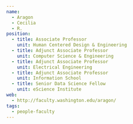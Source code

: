 ```yaml
---
name:
  - Aragon
  - Cecilia
  - R.
position:
  - title: Associate Professor
    unit: Human Centered Design & Engineering
  - title: Adjunct Associate Professor
    unit: Computer Science & Engineering
  - title: Adjunct Associate Professor
    unit: Electrical Engineering
  - title: Adjunct Associate Professor
    unit: Information School
  - title: Senior Data Science Fellow
    unit: eScience Institute
web: 
  - http://faculty.washington.edu/aragon/
tags:
  - people-faculty
---
```

